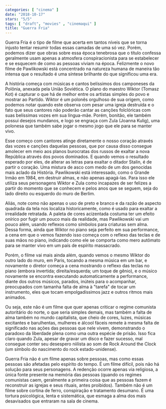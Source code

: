 ```yaml
---
categories: [ "cinema" ]
date: "2018-10-17"
stars: "5/5"
tags: [ "draft", "movies" , "cinemaqui" ]
title: "Guerra Fria"
---
```

Guerra Fria é o tipo de filme que acerta em tantos níveis que se
torna injusto tentar resumir todas essas camadas de uma só vez. Porém,
podemos dizer que obras sobre essa época tenebrosa que o título confessa
geralmente usam apenas a atmosfera conspiracionista para se estabelecer
e se esquecem de como as pessoas viviam na época. Felizmente o novo
filme de Pawlikowski está concentrado na natureza humana de maneira tão
intensa que o resultado é uma síntese brilhante do que significou uma
era.

A história começa com músicas e cantos belíssimos dos camponeses
da Polônia, anexada pela União Soviética. O plano do maestro Wiktor
(Tomasz Kot) é capturar o que há de melhor entre os artistas simples do
povo e mostrar ao Partido. Wiktor é um polonês orgulhoso de sua origem,
como podemos notar quando este observa com pesar uma igreja destruída e o
fato que seus cantores não poderão cantar as canções folclóricas com
suas belíssimas vozes em sua língua-mãe. Porém, bonitão, ele também
possui desejos mundanos, e logo se engraça com Zula (Joanna Kulig), uma
polonesa que também sabe jogar o mesmo jogo que ele para se manter vivo.

Esse começo com cantores atinge diretamente o nosso coração através
das vozes e canções daquelas pessoas, que por causa disso consegue
amolecer em meio aos planos burocratas dos russos de exaltar a nova
República através dos povos dominados. E quando vemos o resultado
esperado por eles, de alterar as letras para exaltar o ditador Stalin, é
de partir o coração. Uma mistura de asco com medo de um dos genocidas
mais aclado da História. Pawlikowski está interessado, como o Grande
Irmão em 1984, em destruir almas, e não apenas apagá-las. Para isso
ele utiliza seus personagens Wiktor e Zula como incapazes de ser felizes
a partir do momento que se conhecem e pelos anos que se seguem, seja do
lado direito ou esquerdo do muro de Berlim.

Aliás, note como não apenas o uso de preto e branco e da razão de
aspecto quadrada da tela nos localiza historicamente, como é usado para
exaltar a irrealidade retratada. A paleta de cores acizentada costuma ter
um efeito onírico por fugir um pouco mais da realidade, mas Pawlikowski
vai um pouco além, usando reflexos como símbolos para criaturas
sem alma. Dessa forma, ainda que Wiktor no piano seja perfeito em sua
performance, a cena em que o vemos fazendo isso começa com o reflexo
das teclas e de suas mãos no piano, indicando como ele se comporta como
mero autômato para se manter vivo em um país de espírito massacrado.

Porém, o filme vai mais ainda além, quando vemos o mesmo Wiktor do outro
lado do muro, em Paris, tocando a mesma música em um bar, e novamente o
diretor começa a cena mostrando o reflexo das teclas no piano (embora
invertida; direita/esquerda; um toque de gênio), e o músico novamente
se encontra executando automaticamente a performance, diante dos outros
músicos, parados, inúteis para o acompanhar, preocupados com tamanha
falta de alma à "tarefa" de tocar um instrumento, eles que tocam
empolgadíssimos jazz e outros ritmos mais animados.

Ou seja, este não é um filme que quer apenas criticar o regime comunista
autoritário do norte, o que seria simples demais, mas também a falta de
alma também no mundo capitalista, que cheio de cores, luzes, músicas
excitantes e barulhentas, mulheres e álcool fáceis remete à mesma
falta de significado nas ações das pessoas que nele vivem, demonstrando
o paradoxo da liberdade plena como uma outra espécie de prisão. Isso
fica claro quando Zula, apesar de gravar um disco e fazer sucesso, mal
consegue conter seu desespero niilista ao som de Rock Around the Clock
(um símbolo do nascimento do rock estado-unidense).

Guerra Fria não é um filme apenas sobre pessoas, mas como essas pessoas
são afetadas pelo espírito do tempo. É um filme difícil, pois não
há solução para seus personagens. A redenção ocorre apenas via
religiosa, a única fonte presente na memória das pessoas (quando os
regimes comunistas caem, geralmente a primeira coisa que as pessoas fazem
é reconstruir as igrejas e seus rituais, antes proibidos). Também
não é um filme sobre cortina de ferro, conspiração e tratamento
desumano. É uma tortura psicológica, lenta e sistemática, que esmaga
a alma dos mais desavisados que entraram na sala de cinema.
